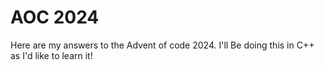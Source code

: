 # AOC 2024

Here are my answers to the Advent of code 2024. I'll Be doing this in C++ as I'd like to learn it! 
